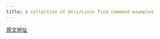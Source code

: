 ```yaml
---
title: A collection of Unix/Linux find command examples
---
```


[原文地址](http://alvinalexander.com/unix/edu/examples/find.shtml)
